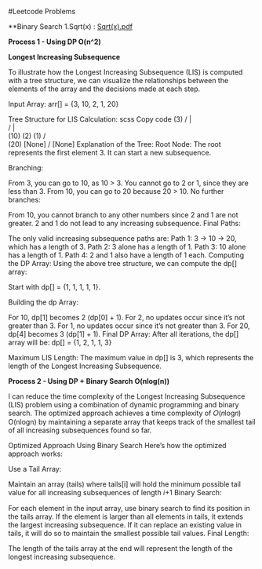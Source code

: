 #Leetcode Problems

**Binary Search
1.Sqrt(x) : [Sqrt(x).pdf](https://github.com/user-attachments/files/17672316/Sqrt.x.pdf)

**Process 1 - Using DP O(n^2)**
   
   **Longest Increasing Subsequence**

To illustrate how the Longest Increasing Subsequence (LIS) is computed with a tree structure, we can visualize the relationships between the elements of the array and the decisions made at each step.

Input Array:
arr[] = {3, 10, 2, 1, 20}

Tree Structure for LIS Calculation:
scss
Copy code
                             (3)
                            / | \
                          /   |   \
                       (10)  (2)  (1)
                        /          \
                    (20)          [None]
                    /
                [None]
Explanation of the Tree:
Root Node: The root represents the first element 3. It can start a new subsequence.

Branching:

From 3, you can go to 10, as 10 > 3.
You cannot go to 2 or 1, since they are less than 3.
From 10, you can go to 20 because 20 > 10.
No further branches:

From 10, you cannot branch to any other numbers since 2 and 1 are not greater.
2 and 1 do not lead to any increasing subsequence.
Final Paths:

The only valid increasing subsequence paths are:
Path 1: 3 -> 10 -> 20, which has a length of 3.
Path 2: 3 alone has a length of 1.
Path 3: 10 alone has a length of 1.
Path 4: 2 and 1 also have a length of 1 each.
Computing the DP Array:
Using the above tree structure, we can compute the dp[] array:

Start with dp[] = {1, 1, 1, 1, 1}.

Building the dp Array:

For 10, dp[1] becomes 2 (dp[0] + 1).
For 2, no updates occur since it’s not greater than 3.
For 1, no updates occur since it’s not greater than 3.
For 20, dp[4] becomes 3 (dp[1] + 1).
Final DP Array:
After all iterations, the dp[] array will be:
dp[] = {1, 2, 1, 1, 3}

Maximum LIS Length:
The maximum value in dp[] is 3, which represents the length of the Longest Increasing Subsequence.

**Process 2 - Using DP + Binary Search O(nlog(n))**

I can reduce the time complexity of the Longest Increasing Subsequence (LIS) problem using a combination of dynamic programming and binary search. The optimized approach achieves a time complexity of 
𝑂(𝑛log𝑛)
O(nlogn) by maintaining a separate array that keeps track of the smallest tail of all increasing subsequences found so far.

Optimized Approach Using Binary Search
Here’s how the optimized approach works:

Use a Tail Array:

Maintain an array (tails) where tails[i] will hold the minimum possible tail value for all increasing subsequences of length 𝑖+1
Binary Search:

For each element in the input array, use binary search to find its position in the tails array. If the element is larger than all elements in tails, it extends the largest increasing subsequence.
If it can replace an existing value in tails, it will do so to maintain the smallest possible tail values.
Final Length:

The length of the tails array at the end will represent the length of the longest increasing subsequence.
